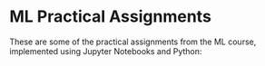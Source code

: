# ML Practical Assignments

These are some of the practical assignments from the ML course, implemented using Jupyter Notebooks and Python:
